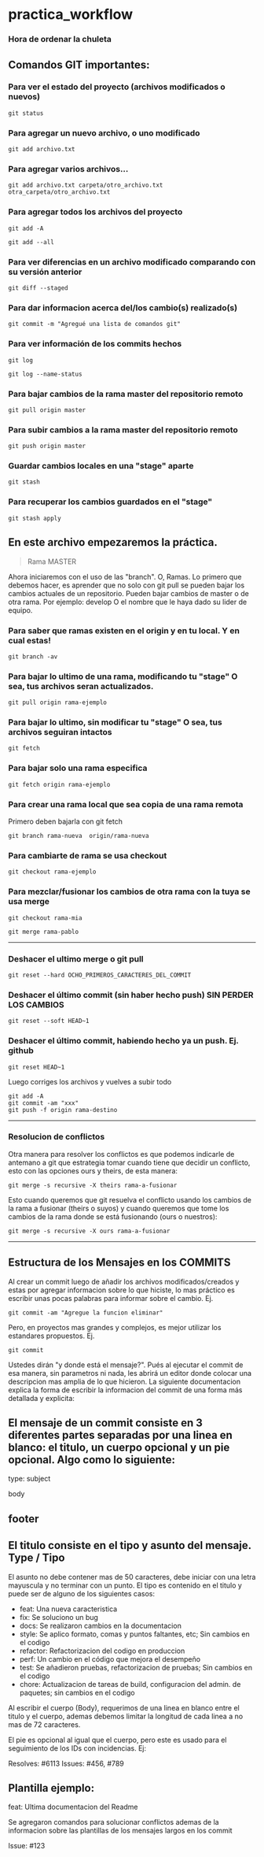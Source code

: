 # practica_workflow

### Hora de ordenar la chuleta

## Comandos GIT importantes:

### Para ver el estado del proyecto (archivos modificados o nuevos)
```Shell
git status
```

### Para agregar un nuevo archivo, o uno modificado
```Shell
git add archivo.txt
```
### Para agregar varios archivos...
```Shell
git add archivo.txt carpeta/otro_archivo.txt otra_carpeta/otro_archivo.txt
```
### Para agregar todos los archivos del proyecto
```Shell
git add -A

git add --all
```

### Para ver diferencias en un archivo modificado comparando con su versión anterior
```Shell
git diff --staged
```

### Para dar informacion acerca del/los cambio(s) realizado(s)
```Shell
git commit -m "Agregué una lista de comandos git"
```
### Para ver información de los commits hechos
```Shell
git log

git log --name-status
```

### Para bajar cambios de la rama master del repositorio remoto
```Shell
git pull origin master
```
### Para subir cambios a la rama master del repositorio remoto
```Shell
git push origin master
```

### Guardar cambios locales en una "stage" aparte
```Shell
git stash
```
### Para recuperar los cambios guardados en el "stage"
```Shell
git stash apply
```


## En este archivo empezaremos la práctica. 

>Rama MASTER

Ahora iniciaremos con el uso de las "branch". O, Ramas.
Lo primero que debemos hacer, es aprender que no solo con git pull se pueden bajar los cambios actuales de un repositorio. Pueden bajar cambios de master o de otra rama. Por ejemplo: develop O el nombre que le haya dado su lider de equipo.

### Para saber que ramas existen en el origin y en tu local. Y en cual estas!
```Shell
git branch -av
```
### Para bajar lo ultimo de una rama, modificando tu "stage" O sea, tus archivos seran actualizados.
```Shell
git pull origin rama-ejemplo
```
### Para bajar lo ultimo, sin modificar tu "stage" O sea, tus archivos seguiran intactos
```Shell
git fetch
```
### Para bajar solo una rama especifica
```Shell
git fetch origin rama-ejemplo
```

### Para crear una rama local que sea copia de una rama remota
Primero deben bajarla con git fetch
```Shell
git branch rama-nueva  origin/rama-nueva
```

### Para cambiarte de rama se usa checkout
```Shell
git checkout rama-ejemplo
```

### Para mezclar/fusionar los cambios de otra rama con la tuya se usa merge
```Shell
git checkout rama-mia

git merge rama-pablo
```

---------------------------------------
### Deshacer el ultimo merge o git pull
```Shell
git reset --hard OCHO_PRIMEROS_CARACTERES_DEL_COMMIT
```
### Deshacer el último commit (sin haber hecho push) SIN PERDER LOS CAMBIOS
```Shell
git reset --soft HEAD~1
```

### Deshacer el último commit, habiendo hecho ya un push. Ej. github
```Shell
git reset HEAD~1
```
Luego corriges los archivos y vuelves a subir todo
```Shell
git add -A
git commit -am "xxx"
git push -f origin rama-destino
``` 

---------------------------
### Resolucion de conflictos

Otra manera para resolver los conflictos es que podemos indicarle de antemano a git que estrategia tomar cuando tiene que decidir un conflicto, esto con las opciones ours y theirs, de esta manera:
```Shell	
git merge -s recursive -X theirs rama-a-fusionar
```

Esto cuando queremos que git resuelva el conflicto usando los cambios de la rama a fusionar (theirs o suyos) y cuando queremos que tome los cambios de la rama donde se está fusionando (ours o nuestros): 
```Shell
git merge -s recursive -X ours rama-a-fusionar
```


--------------------------------------------
## Estructura de los Mensajes en los COMMITS

Al crear un commit luego de añadir los archivos modificados/creados
y estas por agregar informacion sobre lo que hiciste, lo mas práctico
es escribir unas pocas palabras para informar sobre el cambio.
Ej.
```Shell
git commit -am "Agregue la funcion eliminar"
```
Pero, en proyectos mas grandes y complejos, es mejor utilizar los 
estandares propuestos. Ej.
```Shell
git commit
```
Ustedes dirán  "y donde está el mensaje?". Pués al ejecutar el commit
de esa manera, sin parametros ni nada, les abrirá un editor donde
colocar una descripcion mas amplia de lo que hicieron. La siguiente 
documentacion explica la forma de escribir la informacion del commit 
de una forma más detallada y explicita:

El mensaje de un commit consiste en 3 diferentes partes 
separadas por una linea en blanco: el titulo, un cuerpo 
opcional y un pie opcional. Algo como lo siguiente:
-------------
type: subject 

body 

footer
-------------
El titulo consiste en el tipo y asunto del mensaje.
Type / Tipo
-----------
El asunto no debe contener mas de 50 caracteres, 
debe iniciar con una letra mayuscula y no terminar con un punto.
El tipo es contenido en el titulo y puede ser de alguno de los siguientes casos:

- feat: Una nueva caracteristica
- fix: Se soluciono un bug
- docs: Se realizaron cambios en la documentacion
- style: Se aplico formato, comas y puntos faltantes, etc; Sin cambios en el codigo
- refactor: Refactorizacion del codigo en produccion
- perf: Un cambio en el código que mejora el desempeño
- test: Se añadieron pruebas, refactorizacion de pruebas; Sin cambios en el codigo
- chore: Actualizacion de tareas de build, configuracion del admin. de paquetes; sin cambios en el codigo

Al escribir el cuerpo (Body), requerimos de una linea en blanco 
entre el titulo y el cuerpo, ademas debemos limitar la longitud 
de cada linea a no mas de 72 caracteres.

El pie es opcional al igual que el cuerpo, pero este es usado 
para el seguimiento de los IDs con incidencias. Ej:

Resolves: #6113 
Issues: #456, #789

Plantilla ejemplo:
--------------------------------------------------------
feat: Ultima documentacion del Readme

Se agregaron comandos para solucionar conflictos
ademas de la informacion sobre las plantillas de
los mensajes largos en los commit

Issue: #123